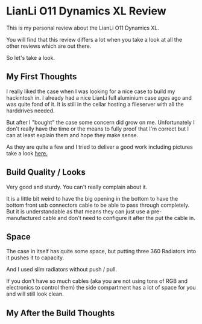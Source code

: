 # LianLi O11 Dynamics XL Review

This is my personal review about the LianLi O11 Dynamics XL.

You will find that this review differs a lot when you take a look at all the other reviews which are out there. 

So let's take a look.

## My First Thoughts

I really liked the case when I was looking for a nice case to build my hackintosh in. I already had a nice LianLi full aluminium case ages ago and was quite fond of it. It is still in the cellar hosting a fileserver with all the harddrives needed.

But after I "bought" the case some concern did grow on me. Unfortunately I don't really have the time or the means to fully proof that I'm correct  but I can at least explain them and hope they make sense.

As they are quite a few and I tried to deliver a good work including pictures take a look [here.](airflow-in-the-lianli-o11-dynamics-xl.md)

## Build Quality / Looks

Very good and sturdy. You can't really complain about it.

It is a little bit weird to have the big opening in the bottom to have the bottom front usb connectors cable to be able to pass through completely. But it is understandable as that means they can just use a pre-manufactured cable and don't need to configure it after the put the cable in.

## Space

The case in itself has quite some space, but putting three 360 Radiators into it pushes it to capacity.

And I used slim radiators without push / pull.

If you don't have so much cables \(aka you are not using tons of RGB and electronics to control them\) the side compartment has a lot of space for you and will still look clean.

## My After the Build Thoughts





